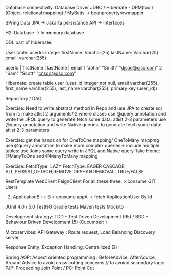 Database connectivity: 
Database
Driver
JDBC / Hibernate - ORM(tool) (Object-relational mapping) / MyBatis 
-> beanpropertyrowmapper

SPring Data JPA -> Jakarta persistance API
-> Interfaces

H2: Database -> In memory database

DDL part of hibernate:

User table:
userId: Integer
firstName: Varchar(25)
lastName: Varchar(25)
email: varchar(255)

userId | firstName | lastName | email
  1        "John"       "Smith"  "djsad@cjsc.com"
  2         "Sam"       "Scott"  "cnsdc@dsc.com"   

Hibernate: create table user (user_id integer not null, email varchar(255), first_name varchar(255),
last_name varchar(255), primary key (user_id))

Repository / DAO


Exercise:
Need to write abstract method in Repo and use JPA to create sql from it: make atlist 2 arguments/ 2 where closes
use @query annotation and write the JPQL query to generate fetch some data: atlist 2-3 parameters
use @query annotation and write Native queries: to generate fetch some data: atlist 2-3 parameters

Exercise:
get the hands on for OneToOne mapping/ OneToMany mapping
use @query annotation to make more complex queries-> include multiple tables: use Joins 
same query write in JPQL and Native query
Take Home: @ManyToOne and @ManyToMany mapping

Exercise:
FetchType: LAZY
FetchType: EAGER
CASCADE: ALL,PERSIST,DETACH,REMOVE
ORPHAN REMOVAL: TRUE/FALSE

RestTemplate
WebClient
FeignClient
For all these three: > consume GIT Users

2) ApplicationB :-> B-> consume appA -> fetch ApplicationUser By Id

JUnit 4.0 / 5.0 
TestNG
Gradle tests
Maven tests
Mockito



Development strategy:
TDD - Test Driven Development (95) / 
BDD - Behaviour Driven Development (5) (Cucumber: )


Microservices:
API Gateway : Route request, Load Balancing
Discovery server, 

Response Entity: 
Exception Handling: Centrallized EH: 

Spring AOP: Aspect oriented programming : BeforeAdvice, AfterAdvice, Around Advice
to avoid cross cutting concerns // to avoind secondary logic
PJP: Proceeding Join Point / PC: Point Cut